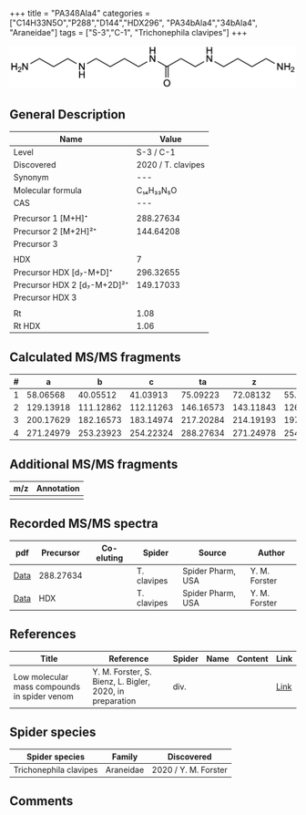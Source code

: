 +++
title = "PA34ßAla4"
categories = ["C14H33N5O","P288","D144","HDX296",
"PA34bAla4","34bAla4",
"Araneidae"]
tags = ["S-3","C-1",
"Trichonephila clavipes"]
+++

![](/img/PA34bAla4.png)

## General Description

| Name                       | Value              |
|----------------------------|--------------------|
| Level                      | S-3 / C-1          |
| Discovered                 | 2020 / T. clavipes |
| Synonym                    | ---                |
| Molecular formula          | C₁₄H₃₃N₅O                   |
| CAS                        | ---                |
|                            |                    |
| Precursor 1 [M+H]⁺         | 288.27634                   |
| Precursor 2 [M+2H]²⁺       | 144.64208                   |
| Precursor 3                |                    |
|                            |                    |
| HDX                        | 7                   |
| Precursor HDX   [d₇-M+D]⁺   | 296.32655                   |
| Precursor HDX 2 [d₇-M+2D]²⁺ | 149.17033                   |
| Precursor HDX 3            |                    |
|                            |                    |
| Rt                         | 1.08                   |
| Rt HDX                     | 1.06                   |

## Calculated MS/MS fragments

| # | a         | b         | c         | ta        | z         | y         | tz        |
|---|-----------|-----------|-----------|-----------|-----------|-----------|-----------|
| 1 | 58.06568 | 40.05512 | 41.03913 | 75.09223 | 72.08132 | 55.05477 | 89.10787 |
| 2 | 129.13918 | 111.12862 | 112.11263 | 146.16573 | 143.11843 | 126.09188 | 160.14498 |
| 3 | 200.17629 | 182.16573 | 183.14974 | 217.20284 | 214.19193 | 197.16538 | 231.21848 |
| 4 | 271.24979 | 253.23923 | 254.22324 | 288.27634 | 271.24978 | 254.22323 | 288.27633 |

## Additional MS/MS fragments

| m/z | Annotation |
|-----|------------|
|     |            |

## Recorded MS/MS spectra

| pdf                                             | Precursor | Co-eluting | Spider      | Source                       | Author        |
|-------------------------------------------------|-----------|------------|-------------|------------------------------|---------------|
| [Data](/pdf/N-clavipes/288_PA34bAla4_PA43bAla4_Nc.pdf) | 288.27634 |           | T. clavipes | Spider Pharm, USA | Y. M. Forster |
| [Data](/pdf/N-clavipes/288_PA34bAla4_PA43bAla4_Nc_HDX.pdf) | HDX |           | T. clavipes | Spider Pharm, USA | Y. M. Forster |


## References

| Title | Reference | Spider | Name | Content | Link |
|-------|-----------|--------|------|---------|------|
| Low molecular mass compounds in spider venom      | Y. M. Forster, S. Bienz, L. Bigler, 2020, in preparation          | div.       |   |   | [Link](unknown) |

## Spider species

| Spider species     | Family     | Discovered           |
|--------------------|------------|----------------------|
| Trichonephila clavipes | Araneidae | 2020 / Y. M. Forster |


## Comments